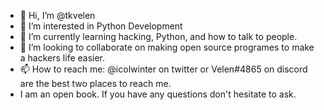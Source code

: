 - 👋 Hi, I’m @tkvelen
- 👀 I’m interested in Python Development
- 🌱 I’m currently learning hacking, Python, and how to talk to people.
- 💞️ I’m looking to collaborate on making open source programes to make a hackers life easier.
- 📫 How to reach me: @icolwinter on twitter or Velen#4865 on discord are the best two places to reach me.
- I am an open book. If you have any questions don't hesitate to ask.
<!---
tkvelen/tkvelen is a ✨ special ✨ repository because its `README.md` (this file) appears on your GitHub profile.
You can click the Preview link to take a look at your changes.
--->
